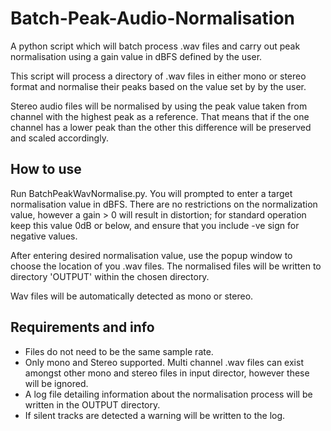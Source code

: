 # Batch-Peak-Audio-Normalisation
A python script which will batch process .wav files and carry out peak normalisation using a gain value in dBFS defined by the user.

This script will process a directory of .wav files in either mono or stereo format and normalise their peaks based on the value set by by the user. 

Stereo audio files will be normalised by using the peak value taken from channel with the highest peak as a reference. That means that if the one channel has a lower peak than the other this difference will be preserved and scaled accordingly.


## How to use
Run BatchPeakWavNormalise.py. You will prompted to enter a target normalisation value in dBFS. There are no restrictions on the normalization value, however a gain > 0 will result in distortion; for standard operation keep this value 0dB or below, and ensure that you include -ve sign for negative values.

After entering desired normalisation value, use the popup window to choose the location of you .wav files. The normalised files will be written to directory 'OUTPUT' within the chosen directory.

Wav files will be automatically detected as mono or stereo. 

## Requirements and info
- Files do not need to be the same sample rate.
- Only mono and Stereo supported. Multi channel .wav files can exist amongst other mono and stereo files in input director, however these will be ignored.
- A log file detailing information about the normalisation process will be written in the OUTPUT directory.
- If silent tracks are detected a warning will be written to the log.
